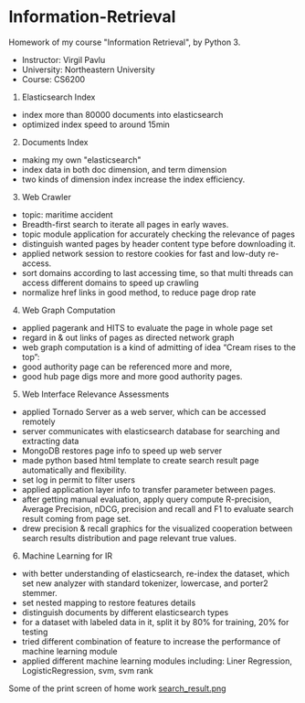 # Information-Retrieval
Homework of my course "Information Retrieval", by Python 3.

 - Instructor: Virgil Pavlu
 - University: Northeastern University
 - Course: CS6200

1. Elasticsearch Index
 - index more than 80000 documents into elasticsearch
 - optimized index speed to around 15min

2. Documents Index
 - making my own "elasticsearch"
 - index data in both doc dimension, and term dimension
 - two kinds of dimension index increase the index efficiency. 

3. Web Crawler
 - topic: maritime accident
 - Breadth-first search to iterate all pages in early waves. 
 - topic module application for accurately checking the relevance of pages
 - distinguish wanted pages by header content type before downloading it.
 - applied network session to restore cookies for fast and low-duty re-access.
 - sort domains according to last accessing time, so that multi threads can access different domains to speed up crawling
 - normalize href links in good method, to reduce page drop rate 

4. Web Graph Computation
 - applied pagerank and HITS to evaluate the page in whole page set
 - regard in & out links of pages as directed network graph
 - web graph computation is a kind of admitting of idea “Cream rises to the top”: 
 - good authority page can be referenced more and more, 
 - good hub page digs more and more good authority pages.

5. Web Interface Relevance Assessments
 - applied Tornado Server as a web server, which can be accessed remotely
 - server communicates with elasticsearch database for searching and extracting data
 - MongoDB restores page info to speed up web server
 - made python based html template to create search result page automatically and flexibility.
 - set log in permit to filter users
 - applied application layer info to transfer parameter between pages. 
 - after getting manual evaluation, apply query compute R-precision, Average Precision, nDCG, precision and recall and F1 to evaluate search result coming from page set.
 - drew precision & recall graphics for the visualized cooperation between search results distribution and page relevant true values.

6. Machine Learning for IR
 - with better understanding of elasticsearch, re-index the dataset, which set new analyzer with standard tokenizer, lowercase, and porter2 stemmer.
 - set nested mapping to restore features details
 - distinguish documents by different elasticsearch types
 - for a dataset with labeled data in it, split it by 80% for training, 20% for testing
 - tried different combination of feature to increase the performance of machine learning module
 - applied different machine learning modules including: Liner Regression, LogisticRegression, svm, svm rank


Some of the print screen of home work
[search_result.png](/Information-Retrieval/3_Web_Crawler/search_result.png "Optional Title")
